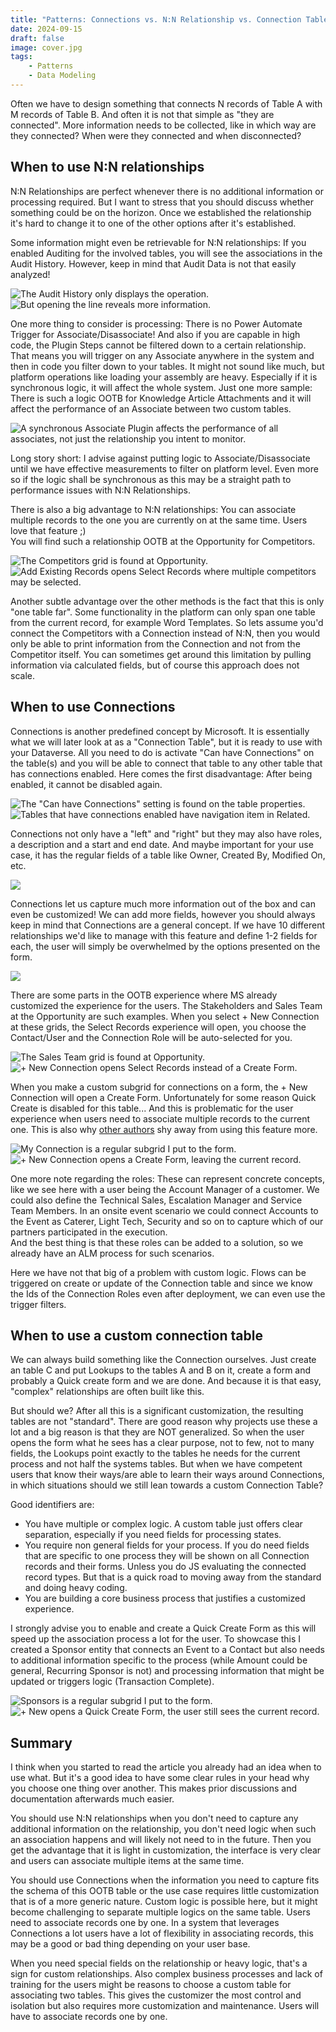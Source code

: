 ```yaml
---
title: "Patterns: Connections vs. N:N Relationship vs. Connection Table"
date: 2024-09-15
draft: false
image: cover.jpg
tags: 
    - Patterns
    - Data Modeling
---
```


Often we have to design something that connects N records of Table A with M records of Table B. And often it is not that simple as "they are connected". More information needs to be collected, like in which way are they connected? When were they connected and when disconnected?

## When to use N:N relationships
N:N Relationships are perfect whenever there is no additional information or processing required. But I want to stress that you should discuss whether something could be on the horizon. Once we established the relationship it's hard to change it to one of the other options after it's established. 

Some information might even be retrievable for N:N relationships: If you enabled Auditing for the involved tables, you will see the associations in the Audit History. However, keep in mind that Audit Data is not that easily analyzed! 

![The Audit History only displays the operation.](Audit1.jpg) 
![But opening the line reveals more information.](Audit2.jpg)

One more thing to consider is processing: There is no Power Automate Trigger for Associate/Disassociate! And also if you are capable in high code, the Plugin Steps cannot be filtered down to a certain relationship. That means you will trigger on any Associate anywhere in the system and then in code you filter down to your tables. It might not sound like much, but platform operations like loading your assembly are heavy. Especially if it is synchronous logic, it will affect the whole system. Just one more sample: There is such a logic OOTB for Knowledge Article Attachments and it will affect the performance of an Associate between two custom tables.

![A synchronous Associate Plugin affects the performance of all associates, not just the relationship you intent to monitor.](KBAttachment.jpg)

Long story short: I advise against putting logic to Associate/Disassociate until we have effective measurements to filter on platform level. Even more so if the logic shall be synchronous as this may be a straight path to performance issues with N:N Relationships.

There is also a big advantage to N:N relationships: You can associate multiple records to the one you are currently on at the same time. Users love that feature ;)  
You will find such a relationship OOTB at the Opportunity for Competitors.


![The Competitors grid is found at Opportunity.](Competitors.jpg)
![Add Existing Records opens Select Records where multiple competitors may be selected.](SelectRecordsMulti.jpg)

Another subtle advantage over the other methods is the fact that this is only "one table far". Some functionality in the platform can only span one table from the current record, for example Word Templates. So lets assume you'd connect the Competitors with a Connection instead of N:N, then you would only be able to print information from the Connection and not from the Competitor itself. You can sometimes get around this limitation by pulling information via calculated fields, but of course this approach does not scale.

## When to use Connections
Connections is another predefined concept by Microsoft. It is essentially what we will later look at as a "Connection Table", but it is ready to use with your Dataverse. All you need to do is activate "Can have Connections" on the table(s) and you will be able to connect that table to any other table that has connections enabled. Here comes the first disadvantage: After being enabled, it cannot be disabled again.

![The "Can have Connections" setting is found on the table properties.](ActivateConnection.jpg) ![Tables that have connections enabled have navigation item in Related.](ConnectionNavigation.jpg)

Connections not only have a "left" and "right" but they may also have roles, a description and a start and end date. And maybe important for your use case, it has the regular fields of a table like Owner, Created By, Modified On, etc. 

![](Connection.jpg)

Connections let us capture much more information out of the box and can even be customized! We can add more fields, however you should always keep in mind that Connections are a general concept. If we have 10 different relationships we'd like to manage with this feature and define 1-2 fields for each, the user will simply be overwhelmed by the options presented on the form. 

![](ConnectionsManaged.jpg)

There are some parts in the OOTB experience where MS already customized the experience for the users. The Stakeholders and Sales Team at the Opportunity are such examples. When you select + New Connection at these grids, the Select Records experience will open, you choose the Contact/User and the Connection Role will be auto-selected for you.

![The Sales Team grid is found at Opportunity.](SalesTeam.jpg)
![+ New Connection opens Select Records instead of a Create Form.](SelectRecords.jpg)

When you make a custom subgrid for connections on a form, the + New Connection will open a Create Form. Unfortunately for some reason Quick Create is disabled for this table... And this is problematic for the user experience when users need to associate multiple records to the current one. This is also why [other authors](https://crmtipoftheday.com/1233/make-connections-via-quick-create/) shy away from using this feature more.


![My Connection is a regular subgrid I put to the form.](MyConnection.jpg)
![+ New Connection opens a Create Form, leaving the current record.](MyConnectionForm.jpg)

One more note regarding the roles: These can represent concrete concepts, like we see here with a user being the Account Manager of a customer. We could also define the Technical Sales, Escalation Manager and Service Team Members. In an onsite event scenario we could connect Accounts to the Event as Caterer, Light Tech, Security and so on to capture which of our partners participated in the execution.  
And the best thing is that these roles can be added to a solution, so we already have an ALM process for such scenarios.

Here we have not that big of a problem with custom logic. Flows can be triggered on create or update of the Connection table and since we know the Ids of the Connection Roles even after deployment, we can even use the trigger filters.

## When to use a custom connection table
We can always build something like the Connection ourselves. Just create an table C and put Lookups to the tables A and B on it, create a form and probably a Quick create form and we are done. And because it is that easy, "complex" relationships are often built like this.

But should we? After all this is a significant customization, the resulting tables are not "standard". There are good reason why projects use these a lot and a big reason is that they are NOT generalized. So when the user opens the form what he sees has a clear purpose, not to few, not to many fields, the Lookups point exactly to the tables he needs for the current process and not half the systems tables. But when we have competent users that know their ways/are able to learn their ways around Connections, in which situations should we still lean towards a custom Connection Table?

Good identifiers are:
- You have multiple or complex logic. A custom table just offers clear separation, especially if you need fields for processing states.
- You require non general fields for your process. If you do need fields that are specific to one process they will be shown on all Connection records and their forms. Unless you do JS evaluating the connected record types. But that is a quick road to moving away from the standard and doing heavy coding.
- You are building a core business process that justifies a customized experience.

I strongly advise you to enable and create a Quick Create Form as this will speed up the association process a lot for the user. To showcase this I created a Sponsor entity that connects an Event to a Contact but also needs to additional information specific to the process (while Amount could be general, Recurring Sponsor is not) and processing information that might be updated or triggers logic (Transaction Complete).

![Sponsors is a regular subgrid I put to the form.](Sponsors.jpg)
![+ New opens a Quick Create Form, the user still sees the current record.](SponsorsForm.jpg)

## Summary
I think when you started to read the article you already had an idea when to use what. But it's a good idea to have some clear rules in your head why you choose one thing over another. This makes prior discussions and documentation afterwards much easier. 

You should use N:N relationships when you don't need to capture any additional information on the relationship, you don't need logic when such an association happens and will likely not need to in the future. Then you get the advantage that it is light in customization, the interface is very clear and users can associate multiple items at the same time.

You should use Connections when the information you need to capture fits the schema of this OOTB table or the use case requires little customization that is of a more generic nature. Custom logic is possible here, but it might become challenging to separate multiple logics on the same table. Users need to associate records one by one. In a system that leverages Connections a lot users have a lot of flexibility in associating records, this may be a good or bad thing depending on your user base.

When you need special fields on the relationship or heavy logic, that's a sign for custom relationships. Also complex business processes and lack of training for the users might be reasons to choose a custom table for associating two tables. This gives the customizer the most control and isolation but also requires more customization and maintenance. Users will have to associate records one by one.